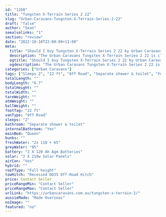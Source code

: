 ```yaml
---
id: "1260"
title: "Tungsten X-Terrain Series 2 22"
slug: "Urban-Caravans-Tungsten-X-Terrain-Series-2-22"
draft: "false"
author: "Sean"
seealsolinks: "1"
section: "review"
date: "2022-10-10T22:00:09+11:00"
meta:
  title: "Should I buy Tungsten X-Terrain Series 2 22 by Urban Caravans?"
  description: "The Urban Caravans Tungsten X-Terrain Series 2 22 is classed as Off Road, and sleeps 2 people. It is Made Overseas and comes in at 22 ft. It generally has Separate shower & toilet."
  ogtitle: "Should I buy Tungsten X-Terrain Series 2 22 by Urban Caravans?"
  ogdescription: "The Urban Caravans Tungsten X-Terrain Series 2 22 is classed as Off Road, and sleeps 2 people. It is Made Overseas and comes in at 22 ft. It generally has Separate shower & toilet."
categories: ["Urban Caravans"]
tags: ["Sleeps 2", "22 ft", "Off Road", "Separate shower & toilet", "Full height", "Price Unknown", "Made Overseas"]
totalLength: ""
bodyLength: "6.7"
totalHeight: ""
totalWidth: ""
tareWeight: ""
atmWeight: ""
ballWeight: ""
footTag: "22 ft"
vanType: "Off Road"
sleeps: "2"
bathroom: "Separate shower & toilet"
internalBathroom: "Yes"
mainBed: "Queen"
bunks: ""
freshWater: "2x 110 + 65"
greyWater: "95"
battery: "2 X 120 Ah Agm Batteries"
solar: "2 X 210w Solar Panels"
airCon: "Yes"
hybrid: ""
roofType: "Full height"
towHitch: "Recessed DO35 Off-Road Hitch"
price: Contact Seller
priceRangeMin: "Contact Seller"
priceRangeMax: "Contact Seller"
urlLink: "https://urbancaravans.com.au/tungsten-x-terrain-2/"
aussieMade: "Made Overseas"
noImage: ""
featured: "no"
---
```

